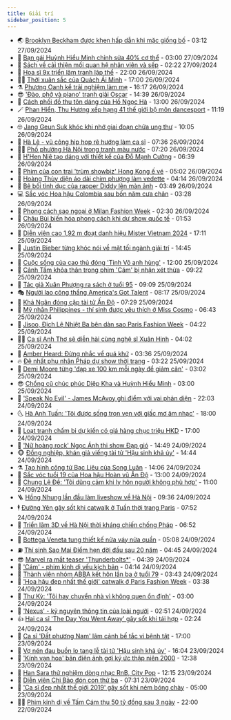 ```yaml
---
title: Giải trí
sidebar_position: 5
---
```


<!-- vnexpress-giai-tri:START -->
- 🌏 [Brooklyn Beckham được khen hấp dẫn khi mặc giống bố](https://vnexpress.net/brooklyn-beckham-duoc-khen-hap-dan-khi-mac-giong-bo-4797593.html) - 03:12 27/09/2024
- 💫 [Bạn gái Huỳnh Hiểu Minh chỉnh sửa 40% cơ thể](https://vnexpress.net/ban-gai-huynh-hieu-minh-chinh-sua-40-co-the-4797592.html) - 03:00 27/09/2024
- 🌮 [Sách về cải thiện mối quan hệ nhân viên và sếp](https://vnexpress.net/sach-ve-cai-thien-moi-quan-he-nhan-vien-va-sep-4796136.html) - 02:22 27/09/2024
- 🧠 [Họa sĩ 9x triển lãm tranh lập thể](https://vnexpress.net/hoa-si-9x-trien-lam-tranh-lap-the-4795715.html) - 22:00 26/09/2024
- 👨‍🏫 [Thời xuân sắc của Quách Ái Minh](https://vnexpress.net/thoi-xuan-sac-cua-quach-ai-minh-4797254.html) - 17:00 26/09/2024
- ⚗️ [Phương Oanh kể trải nghiệm làm mẹ](https://vnexpress.net/phuong-oanh-ke-trai-nghiem-lam-me-4797504.html) - 16:17 26/09/2024
- 😎 [&#39;Đào, phở và piano&#39; tranh giải Oscar](https://vnexpress.net/dao-pho-va-piano-tranh-giai-oscar-4797489.html) - 14:39 26/09/2024
- 🫣 [Cách phối đồ thu tôn dáng của Hồ Ngọc Hà](https://vnexpress.net/cach-phoi-do-thu-ton-dang-cua-ho-ngoc-ha-4797276.html) - 13:00 26/09/2024
- 🪄 [Phan Hiển, Thu Hương xếp hạng 41 thế giới bộ môn dancesport](https://vnexpress.net/phan-hien-thu-huong-xep-hang-41-the-gioi-bo-mon-dancesport-4797311.html) - 11:19 26/09/2024
- 🤓 [Jang Geun Suk khóc khi nhớ giai đoạn chữa ung thư](https://vnexpress.net/jang-geun-suk-khoc-khi-nho-giai-doan-chua-ung-thu-4797389.html) - 10:05 26/09/2024
- 🫶 [Hà Lê - vũ công hip hop rẽ hướng làm ca sĩ](https://vnexpress.net/ha-le-vu-cong-hip-hop-re-huong-lam-ca-si-4796006.html) - 07:36 26/09/2024
- 🧑‍🏫 [Phố phường Hà Nội trong tranh màu nước](https://vnexpress.net/pho-phuong-ha-noi-trong-tranh-mau-nuoc-4796961.html) - 07:20 26/09/2024
- 🦄 [H&#39;Hen Niê tạo dáng với thiết kế của Đỗ Mạnh Cường](https://vnexpress.net/h-hen-nie-tao-dang-voi-thiet-ke-cua-do-manh-cuong-4796874.html) - 06:39 26/09/2024
- 💫 [Phim của con trai &#39;trùm showbiz&#39; Hong Kong ế vé](https://vnexpress.net/phim-cua-con-trai-trum-showbiz-hong-kong-e-ve-4797174.html) - 05:02 26/09/2024
- 🎊 [Hoàng Thùy diện áo dài chim phượng làm vedette](https://vnexpress.net/hoang-thuy-dien-ao-dai-chim-phuong-lam-vedette-4797187.html) - 04:14 26/09/2024
- 👹 [Bê bối tình dục của rapper Diddy lên màn ảnh](https://vnexpress.net/be-boi-tinh-duc-cua-rapper-diddy-len-man-anh-4797165.html) - 03:49 26/09/2024
- 💻 [Sắc vóc Hoa hậu Colombia sau bốn năm cưa chân](https://vnexpress.net/sac-voc-hoa-hau-colombia-sau-bon-nam-cua-chan-4795688.html) - 03:28 26/09/2024
- 🤡 [Phong cách sao ngoại ở Milan Fashion Week](https://vnexpress.net/phong-cach-sao-ngoai-o-milan-fashion-week-4795902.html) - 02:30 26/09/2024
- 🥰 [Châu Bùi biến hóa phong cách khi dự show quốc tế](https://vnexpress.net/chau-bui-bien-hoa-phong-cach-khi-du-show-quoc-te-4796342.html) - 01:53 26/09/2024
- 🚀 [Diễn viên cao 1,92 m đoạt danh hiệu Mister Vietnam 2024](https://vnexpress.net/dien-vien-cao-1-92-m-doat-danh-hieu-mister-vietnam-2024-4796982.html) - 17:11 25/09/2024
- 📝 [Justin Bieber từng khóc nói về mặt tối ngành giải trí](https://vnexpress.net/justin-bieber-tung-khoc-noi-ve-mat-toi-nganh-giai-tri-4797056.html) - 14:45 25/09/2024
- 🐲 [Cuộc sống của cao thủ đóng &#39;Tinh Võ anh hùng&#39;](https://vnexpress.net/cuoc-song-cua-cao-thu-dong-tinh-vo-anh-hung-4796928.html) - 12:00 25/09/2024
- 🎃 [Cảnh Tấm khỏa thân trong phim &#39;Cám&#39; bị nhận xét thừa](https://vnexpress.net/canh-tam-khoa-than-trong-phim-cam-bi-nhan-xet-thua-4796931.html) - 09:22 25/09/2024
- 🤠 [Tác giả Xuân Phượng ra sách ở tuổi 95](https://vnexpress.net/tac-gia-xuan-phuong-ra-sach-o-tuoi-95-4796709.html) - 09:09 25/09/2024
- 🎭 [Người lao công thắng America&#39;s Got Talent](https://vnexpress.net/nguoi-lao-cong-thang-america-s-got-talent-4796851.html) - 08:17 25/09/2024
- 🧰 [Khả Ngân đóng cặp tài tử Ấn Độ](https://vnexpress.net/kha-ngan-dong-cap-tai-tu-an-do-4796660.html) - 07:29 25/09/2024
- 🦍 [Mỹ nhân Philippines - thí sinh được yêu thích ở Miss Cosmo](https://vnexpress.net/my-nhan-philippines-thi-sinh-duoc-yeu-thich-o-miss-cosmo-4796848.html) - 06:43 25/09/2024
- 🌝 [Jisoo, Địch Lệ Nhiệt Ba bên dàn sao Paris Fashion Week](https://vnexpress.net/jisoo-dich-le-nhiet-ba-ben-dan-sao-paris-fashion-week-4796819.html) - 04:22 25/09/2024
- 🧑‍💻 [Ca sĩ Anh Thơ sẽ diễn hài cùng nghệ sĩ Xuân Hinh](https://vnexpress.net/ca-si-anh-tho-se-dien-hai-cung-nghe-si-xuan-hinh-4796653.html) - 04:02 25/09/2024
- 🥸 [Amber Heard: Đừng nhắc về quá khứ](https://vnexpress.net/amber-heard-dung-nhac-ve-qua-khu-4796757.html) - 03:36 25/09/2024
- 🔥 [Đệ nhất phu nhân Pháp dự show thời trang](https://vnexpress.net/de-nhat-phu-nhan-phap-du-show-thoi-trang-4796767.html) - 03:22 25/09/2024
- 🐎 [Demi Moore từng &#39;đạp xe 100 km mỗi ngày để giảm cân&#39;](https://vnexpress.net/demi-moore-tung-dap-xe-100-km-moi-ngay-de-giam-can-4795910.html) - 03:02 25/09/2024
- 😎 [Chồng cũ chúc phúc Diệp Kha và Huỳnh Hiểu Minh](https://vnexpress.net/chong-cu-chuc-phuc-diep-kha-va-huynh-hieu-minh-4796737.html) - 03:00 25/09/2024
- 🦄 [&#39;Speak No Evil&#39; - James McAvoy ghi điểm với vai phản diện](https://vnexpress.net/giai-tri/phim/thu-vien-phim/speak-no-evil-734) - 22:03 24/09/2024
- 🌜 [Hà Anh Tuấn: &#39;Tôi được sống trọn vẹn với giấc mơ âm nhạc&#39;](https://vnexpress.net/ha-anh-tuan-toi-duoc-song-tron-ven-voi-giac-mo-am-nhac-4796502.html) - 18:00 24/09/2024
- 🚦 [Loạt tranh chấm bi dự kiến có giá hàng chục triệu HKD](https://vnexpress.net/loat-tranh-cham-bi-du-kien-co-gia-hang-chuc-trieu-hkd-4796360.html) - 17:00 24/09/2024
- 🧐 [&#39;Nữ hoàng rock&#39; Ngọc Ánh thi show Đạp gió](https://vnexpress.net/nu-hoang-rock-ngoc-anh-thi-show-dap-gio-4796638.html) - 14:49 24/09/2024
- 🐵 [Đồng nghiệp, khán giả viếng tài tử &#39;Hậu sinh khả úy&#39;](https://vnexpress.net/dong-nghiep-khan-gia-vieng-tai-tu-hau-sinh-kha-uy-4796642.html) - 14:44 24/09/2024
- ⚗️ [Tạo hình công tử Bạc Liêu của Song Luân](https://vnexpress.net/tao-hinh-cong-tu-bac-lieu-cua-song-luan-4796630.html) - 14:06 24/09/2024
- 👺 [Sắc vóc tuổi 19 của Hoa hậu Hoàn vũ Ấn Độ](https://vnexpress.net/sac-voc-tuoi-19-cua-hoa-hau-hoan-vu-an-do-4796483.html) - 13:00 24/09/2024
- 🌊 [Chung Lệ Đề: &#39;Tôi dũng cảm khi ly hôn người không phù hợp&#39;](https://vnexpress.net/chung-le-de-toi-dung-cam-khi-ly-hon-nguoi-khong-phu-hop-4796506.html) - 11:00 24/09/2024
- 🪜 [Hồng Nhung lần đầu làm liveshow về Hà Nội](https://vnexpress.net/hong-nhung-lan-dau-lam-liveshow-ve-ha-noi-4796421.html) - 09:36 24/09/2024
- 🕴 [Đường Yên gây sốt khi catwalk ở Tuần thời trang Paris](https://vnexpress.net/duong-yen-gay-sot-khi-catwalk-o-tuan-thoi-trang-paris-4796456.html) - 07:52 24/09/2024
- 💃 [Triển lãm 3D về Hà Nội thời kháng chiến chống Pháp](https://vnexpress.net/trien-lam-3d-ve-ha-noi-thoi-khang-chien-chong-phap-4795983.html) - 06:52 24/09/2024
- 🦄 [Bottega Veneta tung thiết kế nửa váy nửa quần](https://vnexpress.net/bottega-veneta-tung-thiet-ke-nua-vay-nua-quan-4796075.html) - 05:08 24/09/2024
- ⛽️ [Thí sinh Sao Mai Điểm hẹn đời đầu sau 20 năm](https://vnexpress.net/thi-sinh-sao-mai-diem-hen-doi-dau-sau-20-nam-4795909.html) - 04:45 24/09/2024
- 😎 [Marvel ra mắt teaser &#39;Thunderbolts*&#39;](https://vnexpress.net/marvel-ra-mat-teaser-thunderbolts-4796266.html) - 04:39 24/09/2024
- 🌊 [&#39;Cám&#39; - phim kinh dị yếu kịch bản](https://vnexpress.net/giai-tri/phim/thu-vien-phim/cam-733) - 04:14 24/09/2024
- 🐲 [Thành viên nhóm ABBA kết hôn lần ba ở tuổi 79](https://vnexpress.net/thanh-vien-nhom-abba-ket-hon-lan-ba-o-tuoi-79-4796336.html) - 03:43 24/09/2024
- 💂 [&#39;Hoa hậu đẹp nhất thế giới&#39; catwalk ở Paris Fashion Week](https://vnexpress.net/hoa-hau-dep-nhat-the-gioi-catwalk-o-paris-fashion-week-4796337.html) - 03:38 24/09/2024
- 🙉 [Thư Kỳ: &#39;Tôi hay chuyển nhà vì không quen ổn định&#39;](https://vnexpress.net/thu-ky-toi-hay-chuyen-nha-vi-khong-quen-on-dinh-4796274.html) - 03:00 24/09/2024
- 💪 [&#39;Nexus&#39; - kỷ nguyên thông tin của loài người](https://vnexpress.net/nexus-ky-nguyen-thong-tin-cua-loai-nguoi-4794372.html) - 02:51 24/09/2024
- 👍 [Hai ca sĩ &#39;The Day You Went Away&#39; gây sốt khi tái hợp](https://vnexpress.net/hai-ca-si-the-day-you-went-away-gay-sot-khi-tai-hop-4796251.html) - 02:24 24/09/2024
- 💪 [Ca sĩ &#39;Đất phương Nam&#39; lâm cảnh bế tắc vì bệnh tật](https://vnexpress.net/ca-si-dat-phuong-nam-lam-canh-be-tac-vi-benh-tat-4796020.html) - 17:00 23/09/2024
- 💄 [Vợ nén đau buồn lo tang lễ tài tử &#39;Hậu sinh khả úy&#39;](https://vnexpress.net/vo-nen-dau-buon-lo-tang-le-tai-tu-hau-sinh-kha-uy-4796185.html) - 16:04 23/09/2024
- 🦩 [&#39;Kính vạn hoa&#39; bản điện ảnh gợi ký ức thập niên 2000](https://vnexpress.net/kinh-van-hoa-ban-dien-anh-goi-ky-uc-thap-nien-2000-4796061.html) - 12:38 23/09/2024
- 🥸 [Han Sara thử nghiệm dòng nhạc RnB, City Pop](https://vnexpress.net/han-sara-thu-nghiem-dong-nhac-rnb-city-pop-4795069.html) - 12:15 23/09/2024
- 🧰 [Diễn viên Chi Bảo đón con thứ ba](https://vnexpress.net/dien-vien-chi-bao-don-con-thu-ba-4796026.html) - 07:31 23/09/2024
- 💼 [&#39;Ca sĩ đẹp nhất thế giới 2019&#39; gây sốt khi ném bóng chày](https://vnexpress.net/ca-si-dep-nhat-the-gioi-2019-gay-sot-khi-nem-bong-chay-4795736.html) - 05:00 23/09/2024
- 🧑‍💻 [Phim kinh dị về Tấm Cám thu 50 tỷ đồng sau 3 ngày](https://vnexpress.net/phim-kinh-di-ve-tam-cam-thu-50-ty-dong-sau-3-ngay-4795750.html) - 22:00 22/09/2024<!-- vnexpress-giai-tri:END -->
